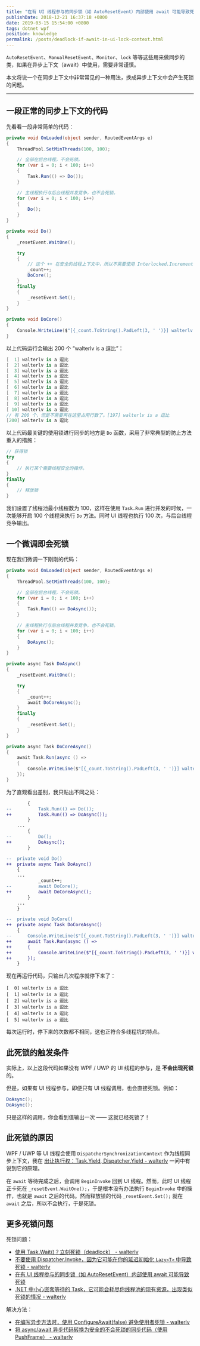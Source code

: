 ```yaml
---
title: "在有 UI 线程参与的同步锁（如 AutoResetEvent）内部使用 await 可能导致死锁"
publishDate: 2018-12-21 16:37:18 +0800
date: 2019-03-15 15:54:00 +0800
tags: dotnet wpf
position: knowledge
permalink: /posts/deadlock-if-await-in-ui-lock-context.html
---
```


`AutoResetEvent`、`ManualResetEvent`、`Monitor`、`lock` 等等这些用来做同步的类，如果在异步上下文（await）中使用，需要非常谨慎。

本文将说一个在同步上下文中非常常见的一种用法，换成异步上下文中会产生死锁的问题。

---

<div id="toc"></div>

## 一段正常的同步上下文的代码

先看看一段非常简单的代码：

```csharp
private void OnLoaded(object sender, RoutedEventArgs e)
{
    ThreadPool.SetMinThreads(100, 100);

    // 全部在后台线程，不会死锁。
    for (var i = 0; i < 100; i++)
    {
        Task.Run(() => Do());
    }

    // 主线程执行与后台线程并发竞争，也不会死锁。
    for (var i = 0; i < 100; i++)
    {
        Do();
    }
}

private void Do()
{
    _resetEvent.WaitOne();

    try
    {
        // 这个 ++ 在安全的线程上下文中，所以不需要使用 Interlocked.Increment(ref _count);
        _count++;
        DoCore();
    }
    finally
    {
        _resetEvent.Set();
    }
}

private void DoCore()
{
    Console.WriteLine($"[{_count.ToString().PadLeft(3, ' ')}] walterlv is a 逗比");
}
```

以上代码运行会输出 200 个 “walterlv is a 逗比”：

```csharp
[  1] walterlv is a 逗比
[  2] walterlv is a 逗比
[  3] walterlv is a 逗比
[  4] walterlv is a 逗比
[  5] walterlv is a 逗比
[  6] walterlv is a 逗比
[  7] walterlv is a 逗比
[  8] walterlv is a 逗比
[  9] walterlv is a 逗比
[ 10] walterlv is a 逗比
// 有 200 个，但是不需要再在这里占用行数了。[197] walterlv is a 逗比
[200] walterlv is a 逗比
```

以上代码最关键的使用锁进行同步的地方是 `Do` 函数，采用了非常典型的防止方法重入的措施：

```csharp
// 获得锁
try
{
    // 执行某个需要线程安全的操作。
}
finally
{
    // 释放锁
}
```

我们设置了线程池最小线程数为 100，这样在使用 `Task.Run` 进行并发的时候，一次能够开启 100 个线程来执行 `Do` 方法。同时 UI 线程也执行 100 次，与后台线程竞争输出。

## 一个微调即会死锁

现在我们微调一下刚刚的代码：

```csharp
private void OnLoaded(object sender, RoutedEventArgs e)
{
    ThreadPool.SetMinThreads(100, 100);

    // 全部在后台线程，不会死锁。
    for (var i = 0; i < 100; i++)
    {
        Task.Run(() => DoAsync());
    }

    // 主线程执行与后台线程并发竞争，也不会死锁。
    for (var i = 0; i < 100; i++)
    {
        DoAsync();
    }
}

private async Task DoAsync()
{
    _resetEvent.WaitOne();

    try
    {
        _count++;
        await DoCoreAsync();
    }
    finally
    {
        _resetEvent.Set();
    }
}

private async Task DoCoreAsync()
{
    await Task.Run(async () =>
    {
        Console.WriteLine($"[{_count.ToString().PadLeft(3, ' ')}] walterlv is a 逗比");
    });
}
```

为了直观看出差别，我只贴出不同之处：

```diff
        {
--          Task.Run(() => Do());
++          Task.Run(() => DoAsync());
        }
    ...
        {
--          Do();
++          DoAsync();
        }

--  private void Do()
++  private async Task DoAsync()
    {
    ...
            _count++;
--          await DoCore();
++          await DoCoreAsync();
        }
    ...
    }

--  private void DoCore()
++  private async Task DoCoreAsync()
    {
--      Console.WriteLine($"[{_count.ToString().PadLeft(3, ' ')}] walterlv is a 逗比");
++      await Task.Run(async () =>
++      {
++          Console.WriteLine($"[{_count.ToString().PadLeft(3, ' ')}] walterlv is a 逗比");
++      });
    }
```

现在再运行代码，只输出几次程序就停下来了：

```
[  0] walterlv is a 逗比
[  1] walterlv is a 逗比
[  2] walterlv is a 逗比
[  3] walterlv is a 逗比
[  4] walterlv is a 逗比
[  5] walterlv is a 逗比
```

每次运行时，停下来的次数都不相同，这也正符合多线程坑的特点。

## 此死锁的触发条件

实际上，以上这段代码如果没有 WPF / UWP 的 UI 线程的参与，是 **不会出现死锁** 的。

但是，如果有 UI 线程参与，即便只有 UI 线程调用，也会直接死锁。例如：

```csharp
DoAsync();
DoAsync();
```

只是这样的调用，你会看到值输出一次 —— 这就已经死锁了！

## 此死锁的原因

WPF / UWP 等 UI 线程会使用 `DispatcherSynchronizationContext` 作为线程同步上下文，我在 [出让执行权：Task.Yield, Dispatcher.Yield - walterlv](/post/yield-in-task-dispatcher) 一问中有说到它的原理。

在 `await` 等待完成之后，会调用 `BeginInvoke` 回到 UI 线程。然而，此时 UI 线程正卡死在 `_resetEvent.WaitOne();`，于是根本没有办法执行 `BeginInvoke` 中的操作，也就是 `await` 之后的代码。然而释放锁的代码 `_resetEvent.Set();` 就在 `await` 之后，所以不会执行，于是死锁。

## 更多死锁问题

死锁问题：

- [使用 Task.Wait()？立刻死锁（deadlock） - walterlv](/post/deadlock-in-task-wait)
- [不要使用 Dispatcher.Invoke，因为它可能在你的延迟初始化 `Lazy<T>` 中导致死锁 - walterlv](/post/deadlock-of-invoke-in-lazy)
- [在有 UI 线程参与的同步锁（如 AutoResetEvent）内部使用 await 可能导致死锁](/post/deadlock-if-await-in-ui-lock-context)
- [.NET 中小心嵌套等待的 Task，它可能会耗尽你线程池的现有资源，出现类似死锁的情况 - walterlv](/post/task-wait-may-cause-long-time-waiting)

解决方法：

- [在编写异步方法时，使用 ConfigureAwait(false) 避免使用者死锁 - walterlv](/post/using-configure-await-to-avoid-deadlocks)
- [将 async/await 异步代码转换为安全的不会死锁的同步代码（使用 PushFrame） - walterlv](/post/convert-async-to-sync-by-push-frame)

